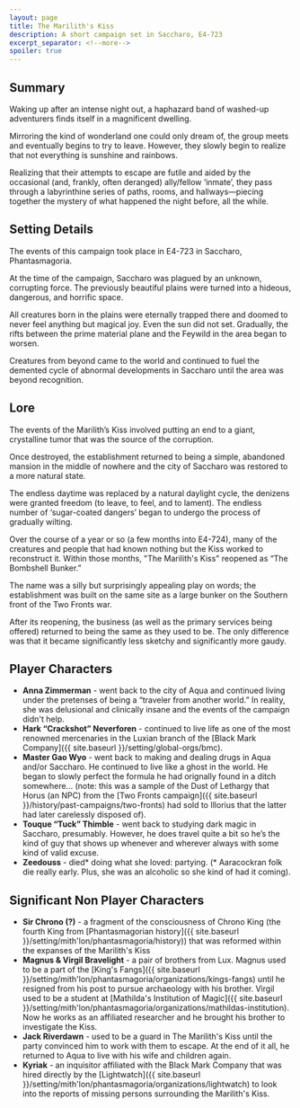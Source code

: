 ```yaml
---
layout: page
title: The Marilith's Kiss
description: A short campaign set in Saccharo, E4-723
excerpt_separator: <!--more-->
spoiler: true
---
```


## Summary

Waking up after an intense night out, a haphazard band of washed-up adventurers finds itself in a magnificent dwelling.

Mirroring the kind of wonderland one could only dream of, the group meets and eventually begins to try to leave. However, they slowly begin to realize that not everything is sunshine and rainbows.

<!--more-->

Realizing that their attempts to escape are futile and aided by the occasional (and, frankly, often deranged) ally/fellow ‘inmate’, they pass through a labyrinthine series of paths, rooms, and hallways—piecing together the mystery of what happened the night before, all the while.

## Setting Details

The events of this campaign took place in E4-723 in Saccharo, Phantasmagoria.

At the time of the campaign, Saccharo was plagued by an unknown, corrupting force. The previously beautiful plains were turned into a hideous, dangerous, and horrific space.

All creatures born in the plains were eternally trapped there and doomed to never feel anything but magical joy. Even the sun did not set. Gradually, the rifts between the prime material plane and the Feywild in the area began to worsen.

Creatures from beyond came to the world and continued to fuel the demented cycle of abnormal developments in Saccharo until the area was beyond recognition.

## Lore
The events of the Marilith’s Kiss involved putting an end to a giant, crystalline tumor that was the source of the corruption.

Once destroyed, the establishment returned to being a simple, abandoned mansion in the middle of nowhere and the city of Saccharo was restored to a more natural state.

The endless daytime was replaced by a natural daylight cycle, the denizens were granted freedom (to leave, to feel, and to lament). The endless number of ‘sugar-coated dangers’ began to undergo the process of gradually wilting.

Over the course of a year or so (a few months into E4-724), many of the creatures and people that had known nothing but the Kiss worked to reconstruct it. Within those months, "The Marilith's Kiss" reopened as “The Bombshell Bunker.”

The name was a silly but surprisingly appealing play on words; the establishment was built on the same site as a large bunker on the Southern front of the Two Fronts war.

After its reopening, the business (as well as the primary services being offered) returned to being the same as they used to be. The only difference was that it became significantly less sketchy and significantly more gaudy.

## Player Characters
- <strong>Anna Zimmerman</strong> - went back to the city of Aqua and continued living under the pretenses of being a “traveler from another world.” In reality, she was delusional and clinically insane and the events of the campaign didn't help.
- <strong>Hark “Crackshot” Neverforen</strong> - continued to live life as one of the most renowned mercenaries in the Luxian branch of the [Black Mark Company]({{ site.baseurl }}/setting/global-orgs/bmc).
- <strong>Master Gao Wyo</strong> - went back to making and dealing drugs in Aqua and/or Saccharo. He continued to live like a ghost in the world. He began to slowly perfect the formula he had orignally found in a ditch somewhere... (note: this was a sample of the Dust of Lethargy that Horus (an NPC) from the [Two Fronts campaign]({{ site.baseurl }}/history/past-campaigns/two-fronts) had sold to Illorius that the latter had later carelessly disposed of).
- <strong>Touque “Tuck” Thimble</strong> - went back to studying dark magic in Saccharo, presumably. However, he does travel quite a bit so he’s the kind of guy that shows up whenever and wherever always with some kind of valid excuse.
- <strong>Zeedouss</strong> - died* doing what she loved: partying. (* Aaracockran folk die really early. Plus, she was an alcoholic so she kind of had it coming).

## Significant Non Player Characters
- <strong>Sir Chrono (?)</strong> - a fragment of the consciousness of Chrono King (the fourth King from [Phantasmagorian history]({{ site.baseurl }}/setting/mith'lon/phantasmagoria/history)) that was reformed within the expanses of the Marilith's Kiss
- <strong>Magnus & Virgil Bravelight</strong> - a pair of brothers from Lux. Magnus used to be a part of the [King's Fangs]({{ site.baseurl }}/setting/mith'lon/phantasmagoria/organizations/kings-fangs) until he resigned from his post to pursue archaeology with his brother. Virgil used to be a student at [Mathilda's Institution of Magic]({{ site.baseurl }}/setting/mith'lon/phantasmagoria/organizations/mathildas-institution). Now he works as an affiliated researcher and he brought his brother to investigate the Kiss.
- <strong>Jack Riverdawn</strong> - used to be a guard in The Marilith's Kiss until the party convinced him to work with them to escape. At the end of it all, he returned to Aqua to live with his wife and children again.
- <strong>Kyriak</strong> - an inquisitor affiliated with the Black Mark Company that was hired directly by the [Lightwatch]({{ site.baseurl }}/setting/mith'lon/phantasmagoria/organizations/lightwatch) to look into the reports of missing persons surrounding the Marilith's Kiss.
